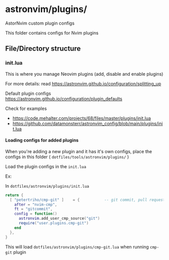 # astronvim/plugins/

AstorNvim custom plugin configs

This folder contains configs for Nvim plugins

## File/Directory structure

<!--
loaded tree structure with
tree -a -H "." tools/astronvim/plugins -L 1
-->

<!-- <pre>
<a href="../../../../../">dotfiles/</a>tools/astronvim/plugins/
├── <a href="./README.md">README.md</a>
├── <a href="./init.lua">init.lua</a>                   Manage Neovim plugins
├── <a href="./cmp-git.lua">cmp-git.lua</a>
├── <a href="./cmp.lua">cmp.lua</a>
├── <a href="./feline.lua">feline.lua</a>
├── <a href="./indent_blankline.lua">indent_blankline.lua</a>
├── <a href="./neo-tree.lua">neo-tree.lua</a>
├── <a href="./nvim-lsp-installer.lua">nvim-lsp-installer.lua</a>
└── <a href="./treesitter.lua">treesitter.lua</a>
</pre> -->

### init.lua

This is where you manage Neovim plugins (add, disable and enable plugins)

For more details: read https://astronvim.github.io/configuration/splitting_up

Default plugin configs https://astronvim.github.io/configuration/plugin_defaults

Check for examples
- https://code.mehalter.com/projects/68/files/master/plugins/init.lua
- https://github.com/datamonsterr/astronvim_config/blob/main/plugins/init.lua

#### Loading configs for added plugins

When you're adding a new plugin and it has it's own configs, place the configs in this folder ( `dotfiles/tools/astronvim/plugins/` )

Load the plugin configs in the `init.lua`

Ex:

In `dotfiles/astronvim/plugins/init.lua`

```lua
return {
  [ "petertriho/cmp-git" ]    = {           -- git commit, pull request completion
    after = "nvim-cmp",
    ft = "gitcommit",
    config = function()
      astronvim.add_user_cmp_source("git")
      require("user.plugins.cmp-git")
    end
  },
}
```

This will load `dotfiles/astronvim/plugins/cmp-git.lua` when running `cmp-git` plugin
